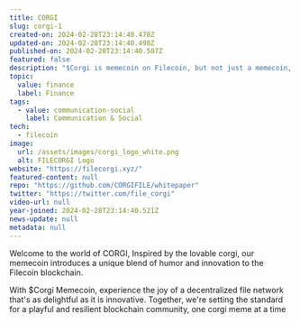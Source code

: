 ```yaml
---
title: CORGI
slug: corgi-1
created-on: 2024-02-28T23:14:40.478Z
updated-on: 2024-02-28T23:14:40.498Z
published-on: 2024-02-28T23:14:40.507Z
featured: false
description: "$Corgi is memecoin on Filecoin, but not just a memecoin, building on Filecoin with utility and community."
topic:
  value: finance
  label: Finance
tags:
  - value: communication-social
    label: Communication & Social
tech:
  - filecoin
image:
  url: /assets/images/corgi_logo_white.png
  alt: FILECORGI Logo
website: "https://filecorgi.xyz/"
featured-content: null
repo: "https://github.com/CORGIFILE/whitepaper"
twitter: "https://twitter.com/file_corgi"
video-url: null
year-joined: 2024-02-28T23:14:40.521Z
news-update: null
metadata: null
---
```


Welcome to the world of CORGI, Inspired by the lovable corgi, our memecoin introduces a unique blend of humor and innovation to the Filecoin blockchain.

With $Corgi Memecoin, experience the joy of a decentralized file network that's as delightful as it is innovative. Together, we're setting the standard for a playful and resilient blockchain community, one corgi meme at a time
